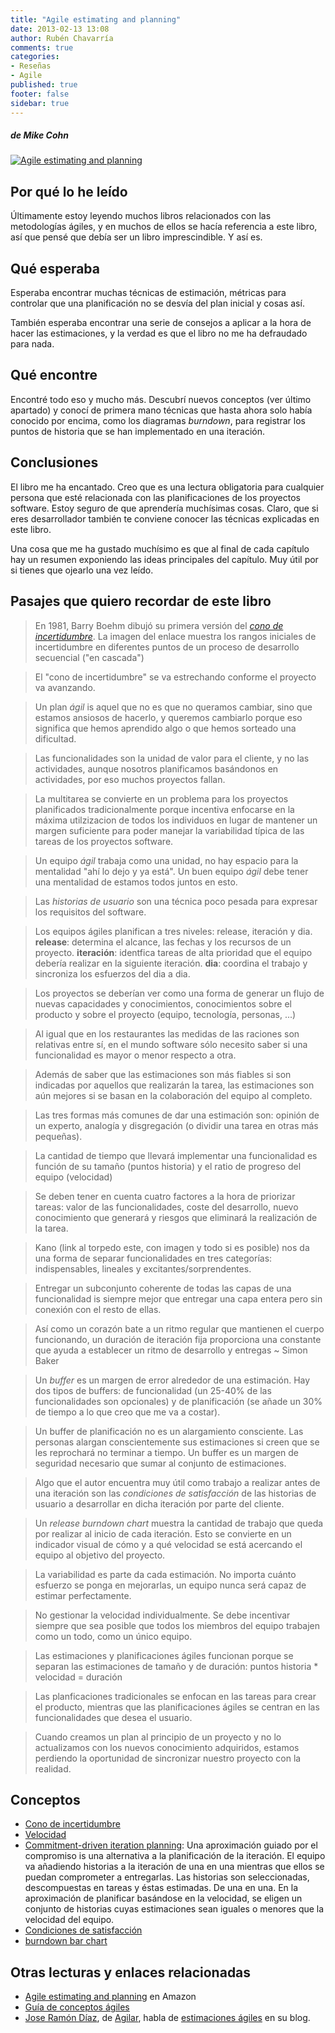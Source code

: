 ```yaml
---
title: "Agile estimating and planning"
date: 2013-02-13 13:08
author: Rubén Chavarría
comments: true
categories: 
- Reseñas
- Agile
published: true
footer: false
sidebar: true
---
```


##### de Mike Cohn

[![Agile estimating and planning](http://www.mcwherter.net/Portals/McWherter/9780131479418.jpg)][1]

## Por qué lo he leído

Últimamente estoy leyendo muchos libros relacionados con las metodologías ágiles, 
y en muchos de ellos se hacía referencia a este libro, así que pensé que debía 
ser un libro imprescindible. Y así es.

<!-- more -->

## Qué esperaba

Esperaba encontrar muchas técnicas de estimación, métricas para controlar que 
una planificación no se desvía del plan inicial y cosas así. 

También esperaba encontrar una serie de consejos a aplicar a la hora de hacer 
las estimaciones, y la verdad es que el libro no me ha defraudado para nada.

## Qué encontre

Encontré todo eso y mucho más. Descubrí nuevos conceptos (ver último apartado) 
y conocí de primera mano técnicas que hasta ahora solo había conocido por 
encima, como los diagramas *burndown*, para registrar los puntos de historia 
que se han implementado en una iteración.

## Conclusiones

El libro me ha encantado. Creo que es una lectura obligatoria para cualquier 
persona que esté relacionada con las planificaciones de los proyectos software. 
Estoy seguro de que aprendería muchísimas cosas. Claro, que si eres 
desarrollador también te conviene conocer las técnicas explicadas en este libro.

Una cosa que me ha gustado muchísimo es que al final de cada capítulo hay un 
resumen exponiendo las ideas principales del capítulo. Muy útil por si tienes 
que ojearlo una vez leído.

## Pasajes que quiero recordar de este libro

> En 1981, Barry Boehm dibujó su primera versión del 
[*cono de incertidumbre*](https://raw.github.com/tapichu/scrum/gh-pages/img/03%20-%20cono%20de%20incertidumbre.png). 
La imagen del enlace muestra los rangos iniciales de incertidumbre en diferentes 
puntos de un proceso de desarrollo secuencial ("en cascada")

> El "cono de incertidumbre" se va estrechando conforme el proyecto va avanzando.

> Un plan *ágil* is aquel que no es que no queramos cambiar, sino que estamos 
ansiosos de hacerlo, y queremos cambiarlo porque eso significa que hemos 
aprendido algo o que hemos sorteado una dificultad.

> Las funcionalidades son la unidad de valor para el cliente, y no las actividades, aunque nosotros
planificamos basándonos en actividades, por eso muchos proyectos fallan.

> La multitarea se convierte en un problema para los proyectos planificados tradicionalmente porque 
incentiva enfocarse en la máxima utilzizacion de todos los individuos en lugar de mantener un margen 
suficiente para poder manejar la variabilidad típica de las tareas de los proyectos software.

> Un equipo *ágil* trabaja como una unidad, no hay espacio para la mentalidad "ahí lo dejo y ya está". Un
buen equipo *ágil* debe tener una mentalidad de estamos todos juntos en esto.

> Las *historias de usuario* son una técnica poco pesada para expresar los requisitos del software.

> Los equipos ágiles planifican a tres niveles: release, iteración y dia. **release**: determina el alcance,
las fechas y los recursos de un proyecto. **iteración**: identfica tareas de alta prioridad que el equipo
debería realizar en la siguiente iteración. **dia**: coordina el trabajo y sincroniza los esfuerzos
del dia a dia.

> Los proyectos se deberían ver como una forma de generar un flujo de nuevas capacidades y conocimientos,
conocimientos sobre el producto y sobre el proyecto (equipo, tecnología, personas, ...)

> Al igual que en los restaurantes las medidas de las raciones son relativas entre sí, en el mundo software
sólo necesito saber si una funcionalidad es mayor o menor respecto a otra.

> Además de saber que las estimaciones son más fiables si son indicadas por aquellos que realizarán la tarea,
las estimaciones son aún mejores si se basan en la colaboración del equipo al completo.

> Las tres formas más comunes de dar una estimación son: opinión de un experto, analogía y disgregación (o
dividir una tarea en otras más pequeñas).

> La cantidad de tiempo que llevará implementar una funcionalidad es función de su tamaño (puntos historia) y
el ratio de progreso del equipo (velocidad)

> Se deben tener en cuenta cuatro factores a la hora de priorizar tareas: valor de las funcionalidades, coste
del desarrollo, nuevo conocimiento que generará y riesgos que eliminará la realización de la tarea.

> Kano (link al torpedo este, con imagen y todo si es posible) nos da una forma de separar funcionalidades 
en tres categorías: indispensables, lineales y excitantes/sorprendentes.

> Entregar un subconjunto coherente de todas las capas de una funcionalidad is siempre mejor que entregar 
una capa entera pero sin conexión con el resto de ellas.

> Así como un corazón bate a un ritmo regular que mantienen el cuerpo funcionando, un duración de iteración
fija proporciona una constante que ayuda a establecer un ritmo de desarrollo y entregas ~ Simon Baker

> Un *buffer* es un margen de error alrededor de una estimación. Hay dos tipos de buffers: de funcionalidad
(un 25-40% de las funcionalidades son opcionales) y de planificación (se añade un 30% de tiempo a lo que 
creo que me va a costar).

> Un buffer de planificación no es un alargamiento consciente. Las personas alargan conscientemente sus
estimaciones si creen que se les reprochará no terminar a tiempo. Un buffer es un margen de seguridad
necesario que sumar al conjunto de estimaciones.

> Algo que el autor encuentra muy útil como trabajo a realizar antes de una iteración son las *condiciones de
satisfacción* de las historias de usuario a desarrollar en dicha iteración por parte del cliente.

> Un *release burndown chart* muestra la cantidad de trabajo que queda por realizar al inicio de cada iteración.
Esto se convierte en un indicador visual de cómo y a qué velocidad se está acercando el equipo al objetivo
del proyecto.

> La variabilidad es parte da cada estimación. No importa cuánto esfuerzo se ponga en mejorarlas, un equipo nunca
será capaz de estimar perfectamente.

> No gestionar la velocidad individualmente. Se debe incentivar siempre que sea posible que todos los miembros
del equipo trabajen como un todo, como un único equipo.

> Las estimaciones y planificaciones ágiles funcionan porque se separan las estimaciones de tamaño y de duración:
puntos historia * velocidad = duración

> Las planficaciones tradicionales se enfocan en las tareas para crear el producto, mientras que las planificaciones
ágiles se centran en las funcionalidades que desea el usuario.

> Cuando creamos un plan al principio de un proyecto y no lo actualizamos con los nuevos conocimiento adquiridos,
estamos perdiendo la oportunidad de sincronizar nuestro proyecto con la realidad.

## Conceptos

* [Cono de incertidumbre](http://gzurita.blogspot.com.es/2006/07/idea-valiosa-el-cono-de-incertidumbre.html)
* [Velocidad](http://ow.ly/hFQSx)
* [Commitment-driven iteration planning](www.youtube.com/watch?v=lGXLe9RiJyY):
Una aproximación guiado por el compromiso is una alternativa a la
planificación de la iteración. El equipo va añadiendo historias a la iteración de una en una mientras que ellos
se puedan comprometer a entregarlas. Las historias son seleccionadas, descompuestas en tareas y éstas estimadas.
De una en una. En la aproximación de planificar basándose en la velocidad, se eligen un conjunto de historias
cuyas estimaciones sean iguales o menores que la velocidad del equipo.
* [Condiciones de satisfacción](http://stackoverflow.com/a/3700855/1111676)
* [burndown bar chart](https://www.google.es/search?q=burndown+bar+chart&tbm=isch)

## Otras lecturas y enlaces relacionadas

* [Agile estimating and planning][1] en Amazon
* [Guía de conceptos ágiles](http://jmbeas.es/guias/)
* [Jose Ramón Díaz](http://twitter.com/joserra_diaz/), de [Agilar](http://www.agilar.org/),
habla de [estimaciones ágiles](http://najaraba.blogspot.com.es/2013/02/la-estimacion-agil-de-proyectos-puntos.html)
en su blog.

[1]: https://amzn.to/2WtEVQ8
